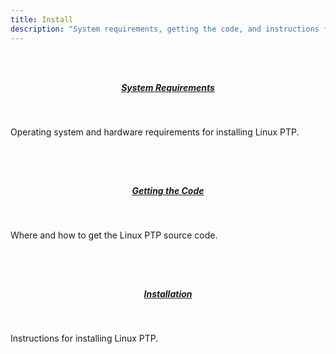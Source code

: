 ```yaml
---
title: Install
description: "System requirements, getting the code, and instructions for installing Linux PTP."
---
```


<br><br>
<div>
  <div class="container">
    <div class="row row-cols-1 row-cols-md-3 g-2">
      <div class="col">
        <div class="card mh-100" style="height: 160px;">
          <div class="card-body">
            <h5 class="card-title" style="text-align: center; margin-top: 5px;"><a href="/install/system-requirements/">System Requirements</a></h5><br>
			<p class="card-text">Operating system and hardware requirements for installing Linux PTP.</p>
              <div class="d-flex justify-content-between align-items-center">
            </div>
          </div>
        </div>
      </div>
      <div class="col">
	    <div class="card mh-100" style="height: 160px;">
          <div class="card-body">
            <h5 class="card-title"  style="text-align: center; margin-top: 5px;"><a href="/install/getting-the-code/">Getting the Code</a></h5><br>
			<p class="card-text">Where and how to get the Linux PTP source code.</p>
              <div class="d-flex justify-content-between align-items-center">
			</div>
          </div>
        </div>
      </div>
      <div class="col">
        <div class="card mh-100" style="height: 160px;">
          <div class="card-body">
            <h5 class="card-title" style="text-align: center; margin-top: 5px;"><a href="/install/installation/">Installation</a></h5><br>
			<p class="card-text">Instructions for installing Linux PTP.</p>
              <div class="d-flex justify-content-between align-items-center">
            </div>
          </div>
        </div>
      </div>
    </div>
  </div>
</div>
<br>